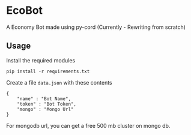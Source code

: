 # EcoBot
A Economy Bot made using py-cord (Currently - Rewriting from scratch)

## Usage

Install the required modules

```
pip install -r requirements.txt
```

Create a file `data.json` with these contents

```
{
    "name" : "Bot Name",
    "token" : "Bot Token",
    "mongo" : "Mongo Url"
}
```

For mongodb url, you can get a free 500 mb cluster on mongo db.